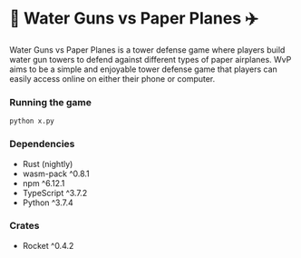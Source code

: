 # 🔫 Water Guns vs Paper Planes ✈️
Water Guns vs Paper Planes is a tower defense game where players build water gun towers to defend against different types of paper airplanes. WvP aims to be a simple and enjoyable tower defense game that players can easily access online on either their phone or computer.

### Running the game
```
python x.py
```

### Dependencies
* Rust (nightly)
* wasm-pack ^0.8.1
* npm ^6.12.1
* TypeScript ^3.7.2
* Python ^3.7.4

### Crates
* Rocket ^0.4.2